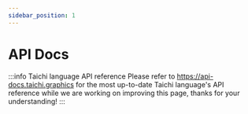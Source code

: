 ```yaml
---
sidebar_position: 1
---
```


# API Docs

:::info Taichi language API reference
Please refer to https://api-docs.taichi.graphics for the most up-to-date Taichi language's API reference while we are working on improving this page, thanks for your understanding!
:::

